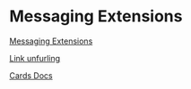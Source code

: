 # Messaging Extensions

[Messaging Extensions](https://docs.microsoft.com/en-us/microsoftteams/platform/messaging-extensions/what-are-messaging-extensions)

[Link unfurling](https://docs.microsoft.com/en-us/microsoftteams/platform/messaging-extensions/how-to/link-unfurling?tabs=dotnet)

[Cards Docs](https://docs.microsoft.com/en-us/microsoftteams/platform/task-modules-and-cards/cards/cards-reference)
